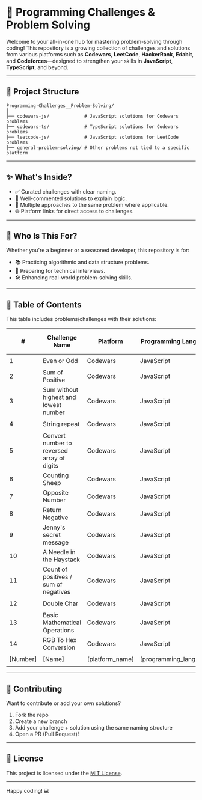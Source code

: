 # 🧠 Programming Challenges & Problem Solving

Welcome to your all-in-one hub for mastering problem-solving through coding! This repository is a growing collection of challenges and solutions from various platforms such as **Codewars**, **LeetCode**, **HackerRank**, **Edabit**, and **Codeforces**—designed to strengthen your skills in **JavaScript**, **TypeScript**, and beyond.

---

## 📂 Project Structure

```
Programming-Challenges__Problem-Solving/
│
├── codewars-js/             # JavaScript solutions for Codewars problems
├── codewars-ts/             # TypeScript solutions for Codewars problems
├── leetcode-js/             # JavaScript solutions for LeetCode problems
├── general-problem-solving/ # Other problems not tied to a specific platform
```


---

## ✨ What's Inside?

- ✅ Curated challenges with clear naming.
- 🧾 Well-commented solutions to explain logic.
- 🧠 Multiple approaches to the same problem where applicable.
- 🌐 Platform links for direct access to challenges.

---

## 🚀 Who Is This For?

Whether you're a beginner or a seasoned developer, this repository is for:

- 📚 Practicing algorithmic and data structure problems.
- 🧪 Preparing for technical interviews.
- 🛠️ Enhancing real-world problem-solving skills.

---

## 📘 Table of Contents
This table includes problems/challenges with their solutions:

| #  | Challenge Name                       | Platform     | Programming Language   | Challenge Link | Solution Link [GitHub] |
|----|------------------------------------|--------------|------------|----------------|----------------|
| 1  | Even or Odd                        | Codewars     | JavaScript | <a href="https://www.codewars.com/kata/53da3dbb4a5168369a0000fe" title="Preview the Codewars Challenge">Challenge <img src="https://github.com/user-attachments/assets/943407db-56e8-4d5f-b1f2-915eacda0eb4" width="10" height="10"></a> | <a href="https://github.com/Ahmed-Maher77/JavaScript-Problem-Solving-Codewars/blob/main/%5B1%5D%20even-or-odd.js" title="Even or Odd">Solution <img src="https://github.com/user-attachments/assets/943407db-56e8-4d5f-b1f2-915eacda0eb4" width="10" height="10"></a> |
| 2  | Sum of Positive                            | Codewars     | JavaScript | <a href="https://www.codewars.com/kata/5715eaedb436cf5606000381" title="Preview the Challenge on Codewars">Challenge <img src="https://github.com/Ahmed-Maher77/Kasper_Template/assets/112467034/bded4679-40d0-4053-98d6-e313fc1b6e43" width="10" height="10"></a> | <a href="https://github.com/Ahmed-Maher77/JavaScript-Problem-Solving-Codewars/blob/main/%5B2%5D%20sum-of-positive.js" title="Sum of Positive">Solution <img src="https://github.com/user-attachments/assets/943407db-56e8-4d5f-b1f2-915eacda0eb4" width="10" height="10"></a> |
| 3  | Sum without highest and lowest number                            | Codewars     | JavaScript | <a href="https://www.codewars.com/kata/576b93db1129fcf2200001e6" title="Preview the Challenge on Codewars">Challenge <img src="https://github.com/user-attachments/assets/943407db-56e8-4d5f-b1f2-915eacda0eb4" width="10" height="10"></a> | <a href="https://github.com/Ahmed-Maher77/JavaScript-Problem-Solving-Codewars/blob/main/%5B3%5D%20sum-without-highest-and-lowest-number.js" title="Sum without highest and lowest number">Solution <img src="https://github.com/user-attachments/assets/943407db-56e8-4d5f-b1f2-915eacda0eb4" width="10" height="10"></a> |
| 4  | String repeat                            | Codewars     | JavaScript | <a href="https://www.codewars.com/kata/57a0e5c372292dd76d000d7e" title="Preview the Challenge on Codewars">Challenge <img src="https://github.com/user-attachments/assets/943407db-56e8-4d5f-b1f2-915eacda0eb4" width="10" height="10"></a> | <a href="https://github.com/Ahmed-Maher77/JavaScript-Problem-Solving-Codewars/blob/main/%5B4%5D%20string-repeat.js" title="String repeat">Solution <img src="https://github.com/user-attachments/assets/943407db-56e8-4d5f-b1f2-915eacda0eb4" width="10" height="10"></a> |
| 5  | Convert number to reversed array of digits                            | Codewars     | JavaScript | <a href="https://www.codewars.com/kata/5583090cbe83f4fd8c000051" title="Preview the Challenge on Codewars">Challenge <img src="https://github.com/user-attachments/assets/943407db-56e8-4d5f-b1f2-915eacda0eb4" width="10" height="10"></a> | <a href="https://github.com/Ahmed-Maher77/JavaScript-Problem-Solving-Codewars/blob/main/%5B5%5D%20convert-number-to-reversed-array-of-digits.js" title="Convert number to reversed array of digits">Solution <img src="https://github.com/user-attachments/assets/943407db-56e8-4d5f-b1f2-915eacda0eb4" width="10" height="10"></a> |
| 6  | Counting Sheep                            | Codewars     | JavaScript | <a href="https://www.codewars.com/kata/54edbc7200b811e956000556" title="Preview the Challenge on Codewars">Challenge <img src="https://github.com/user-attachments/assets/943407db-56e8-4d5f-b1f2-915eacda0eb4" width="10" height="10"></a> | <a href="https://github.com/Ahmed-Maher77/JavaScript-Problem-Solving-Codewars/blob/main/%5B6%5D%20counting-sheep.js" title="Counting Sheep">Solution <img src="https://github.com/user-attachments/assets/943407db-56e8-4d5f-b1f2-915eacda0eb4" width="10" height="10"></a> |
| 7  | Opposite Number                            | Codewars     | JavaScript | <a href="https://www.codewars.com/kata/56dec885c54a926dcd001095" title="Preview the Challenge on Codewars">Challenge <img src="https://github.com/user-attachments/assets/943407db-56e8-4d5f-b1f2-915eacda0eb4" width="10" height="10"></a> | <a href="https://github.com/Ahmed-Maher77/JavaScript-Problem-Solving-Codewars/blob/main/%5B7%5D%20opposite-number.js" title="Opposite Number">Solution <img src="https://github.com/user-attachments/assets/943407db-56e8-4d5f-b1f2-915eacda0eb4" width="10" height="10"></a> |
| 8  | Return Negative                            | Codewars     | JavaScript | <a href="https://www.codewars.com/kata/55685cd7ad70877c23000102" title="Preview the Challenge on Codewars">Challenge <img src="https://github.com/user-attachments/assets/943407db-56e8-4d5f-b1f2-915eacda0eb4" width="10" height="10"></a> | <a href="https://github.com/Ahmed-Maher77/JavaScript-Problem-Solving-Codewars/blob/main/%5B8%5D%20return-negative.js" title="Return Negative">Solution <img src="https://github.com/user-attachments/assets/943407db-56e8-4d5f-b1f2-915eacda0eb4" width="10" height="10"></a> |
| 9  | Jenny's secret message                            | Codewars     | JavaScript | <a href="https://www.codewars.com/kata/55225023e1be1ec8bc000390" title="Preview the Challenge on Codewars">Challenge <img src="https://github.com/user-attachments/assets/943407db-56e8-4d5f-b1f2-915eacda0eb4" width="10" height="10"></a> | <a href="https://github.com/Ahmed-Maher77/JavaScript-Problem-Solving-Codewars/blob/main/%5B9%5D%20jenny's-secret-message.js" title="Jenny's secret message">Solution <img src="https://github.com/user-attachments/assets/943407db-56e8-4d5f-b1f2-915eacda0eb4" width="10" height="10"></a> |
| 10  | A Needle in the Haystack                            | Codewars     | JavaScript | <a href="https://www.codewars.com/kata/56676e8fabd2d1ff3000000c" title="Preview the Challenge on Codewars">Challenge <img src="https://github.com/user-attachments/assets/943407db-56e8-4d5f-b1f2-915eacda0eb4" width="10" height="10"></a> | <a href="https://github.com/Ahmed-Maher77/JavaScript-Problem-Solving-Codewars/blob/main/%5B10%5D%20a-needle-in-the-haystack.js" title="A Needle in the Haystack">Solution <img src="https://github.com/user-attachments/assets/943407db-56e8-4d5f-b1f2-915eacda0eb4" width="10" height="10"></a> |
| 11  | Count of positives / sum of negatives                            | Codewars     | JavaScript | <a href="https://www.codewars.com/kata/576bb71bbbcf0951d5000044" title="Preview the Challenge on Codewars">Challenge <img src="https://github.com/user-attachments/assets/943407db-56e8-4d5f-b1f2-915eacda0eb4" width="10" height="10"></a> | <a href="https://github.com/Ahmed-Maher77/JavaScript-Problem-Solving-Codewars/blob/main/%5B11%5D%20count-of-positives__sum-of-negatives.js" title="Count of positives / sum of negatives">Solution <img src="https://github.com/user-attachments/assets/943407db-56e8-4d5f-b1f2-915eacda0eb4" width="10" height="10"></a> |
| 12  | Double Char                            | Codewars     | JavaScript | <a href="https://www.codewars.com/kata/56b1f01c247c01db92000076" title="Preview the Challenge on Codewars">Challenge <img src="https://github.com/user-attachments/assets/943407db-56e8-4d5f-b1f2-915eacda0eb4" width="10" height="10"></a> | <a href="https://github.com/Ahmed-Maher77/JavaScript-Problem-Solving-Codewars/blob/main/%5B12%5D%20double-char.js" title="Basic Mathematical Operations">Solution <img src="https://github.com/user-attachments/assets/943407db-56e8-4d5f-b1f2-915eacda0eb4" width="10" height="10"></a> |
| 13  | Basic Mathematical Operations                            | Codewars     | JavaScript | <a href="https://www.codewars.com/kata/57356c55867b9b7a60000bd7" title="Preview the Challenge on Codewars">Challenge <img src="https://github.com/user-attachments/assets/943407db-56e8-4d5f-b1f2-915eacda0eb4" width="10" height="10"></a> | <a href="https://github.com/Ahmed-Maher77/JavaScript-Problem-Solving-Codewars/blob/main/%5B13%5D%20basic-mathematical-operations.js" title="Double Char">Solution <img src="https://github.com/user-attachments/assets/943407db-56e8-4d5f-b1f2-915eacda0eb4" width="10" height="10"></a> |
| 14  | RGB To Hex Conversion                            | Codewars     | JavaScript | <a href="https://www.codewars.com/kata/513e08acc600c94f01000001" title="Preview the Challenge on Codewars">Challenge <img src="https://github.com/user-attachments/assets/943407db-56e8-4d5f-b1f2-915eacda0eb4" width="10" height="10"></a> | <a href="https://github.com/Ahmed-Maher77/JavaScript-Problem-Solving-Codewars/blob/main/%5B14%5D%20rgb-to-hex-conversion.js" title="RGB To Hex Conversion">Solution <img src="https://github.com/user-attachments/assets/943407db-56e8-4d5f-b1f2-915eacda0eb4" width="10" height="10"></a> |
| [Number]  | [Name]                            | [platform_name]     | [programming_language] | <a href="[challenge_link]" title="Preview the Challenge on [platform_name]">Challenge <img src="https://github.com/user-attachments/assets/943407db-56e8-4d5f-b1f2-915eacda0eb4" width="10" height="10"></a> | <a href="[github_challenge_link]" title="[challenge_name]">Solution <img src="https://github.com/user-attachments/assets/943407db-56e8-4d5f-b1f2-915eacda0eb4" width="10" height="10"></a> |


<!--
| 3  | Find the Missing Number            | Custom       | TypeScript | -              | [Solution](./general-problem-solving/[3]%20find-missing-number.ts) |
-->


---

## 🤝 Contributing

Want to contribute or add your own solutions?

1. Fork the repo
2. Create a new branch
3. Add your challenge + solution using the same naming structure
4. Open a PR (Pull Request)!

---

## 📜 License

This project is licensed under the [MIT License](LICENSE).

---

Happy coding! 💻
